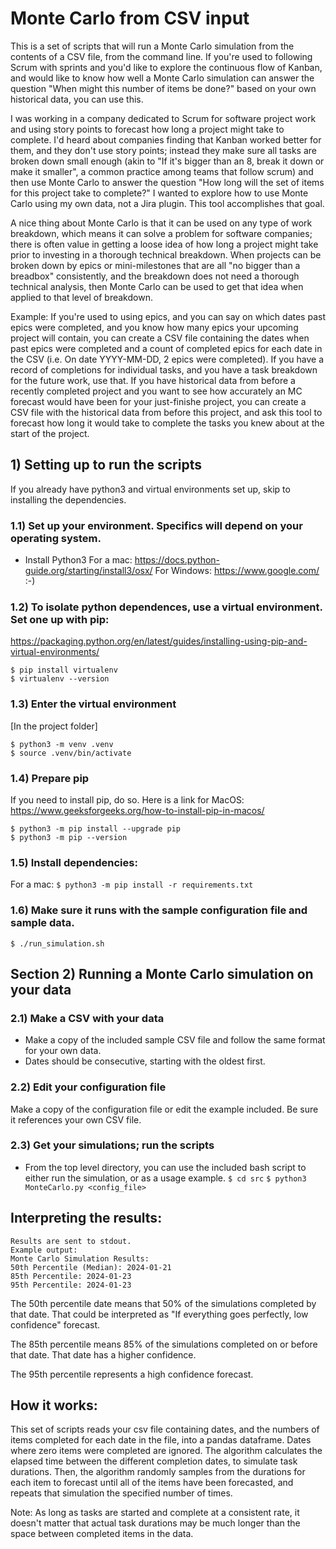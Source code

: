 # Monte Carlo from CSV input

This is a set of scripts that will run a Monte Carlo simulation from the contents of a CSV file, from the command line. If you're 
used to following Scrum with sprints and you'd like to explore the continuous flow of Kanban, and would like to know how well a Monte
Carlo simulation can answer the question "When might this number of items be done?" based on your own historical data, you can use this.

I was working in a company dedicated to Scrum for software project work and using story points to forecast how long a project might take to 
complete. I'd heard about companies finding that Kanban worked better for them, and they don't use story points; instead they make sure
all tasks are broken down small enough (akin to "If it's bigger than an 8, break it down or make it smaller", a common practice among
teams that follow scrum) and then use Monte Carlo to answer the question "How long will the set of items for this project take to
complete?" I wanted to explore how to use Monte Carlo using my own data, not a Jira plugin. This tool accomplishes that goal. 

A nice thing about Monte Carlo is that it can be used on any type of work breakdown, which means it can solve a problem for software
companies; there is often value in getting a loose idea of how long a project might take prior to investing in a thorough technical 
breakdown. When projects can be broken down by epics or mini-milestones that are all "no bigger than a breadbox" consistently, and
the breakdown does not need a thorough technical analysis, then Monte Carlo can be used to get that idea when applied to that level
of breakdown. 

Example: If you're used to using epics, and you can say on which dates past epics were completed, and you know how many epics your
upcoming project will contain, you can create a CSV file containing the dates when past epics were completed and a count of completed epics
for each date in the CSV (i.e. On date YYYY-MM-DD, 2 epics were completed). If you have a record of completions for individual tasks, 
and you have a task breakdown for the future work, use that. If you have historical data from before a recently completed project and 
you want to see how accurately an MC forecast would have been for your just-finishe project, you can create a CSV file with the 
historical data from before this project, and ask this tool to forecast how long it would take to complete the tasks you knew about at 
the start of the project.

## 1) Setting up to run the scripts

If you already have python3 and virtual environments set up, skip to installing the dependencies.

### 1.1) Set up your environment. Specifics will depend on your operating system. 
- Install Python3
  For a mac: https://docs.python-guide.org/starting/install3/osx/
  For Windows: https://www.google.com/   :-) 

### 1.2) To isolate python dependences, use a virtual environment. Set one up with pip:
  https://packaging.python.org/en/latest/guides/installing-using-pip-and-virtual-environments/
```
$ pip install virtualenv
$ virtualenv --version
```

### 1.3) Enter the virtual environment
[In the project folder]
```
$ python3 -m venv .venv
$ source .venv/bin/activate
```

### 1.4) Prepare pip
If you need to install pip, do so. Here is a link for MacOS: https://www.geeksforgeeks.org/how-to-install-pip-in-macos/

```
$ python3 -m pip install --upgrade pip
$ python3 -m pip --version
```

### 1.5) Install dependencies:
  For a mac:
`$ python3 -m pip install -r requirements.txt`

### 1.6) Make sure it runs with the sample configuration file and sample data.
`$ ./run_simulation.sh`

## Section 2) Running a Monte Carlo simulation on your data

### 2.1) Make a CSV with your data
- Make a copy of the included sample CSV file and follow the same format for your own data.
- Dates should be consecutive, starting with the oldest first.

### 2.2) Edit your configuration file
Make a copy of the configuration file or edit the example included. Be sure it references your own CSV file.

### 2.3) Get your simulations; run the scripts
 - From the top level directory, you can use the included bash script to either run the simulation, or as
   a usage example.
`$ cd src`
`$ python3 MonteCarlo.py <config_file>`

## Interpreting the results:
```
Results are sent to stdout. 
Example output:
Monte Carlo Simulation Results:
50th Percentile (Median): 2024-01-21
85th Percentile: 2024-01-23
95th Percentile: 2024-01-23
```

The 50th percentile date means that 50% of the simulations completed by that date. That could be
interpreted as "If everything goes perfectly, low confidence" forecast.

The 85th percentile means 85% of the simulations completed on or before that date. That date has
a higher confidence. 

The 95th percentile represents a high confidence forecast.



## How it works:
This set of scripts reads your csv file containing dates, and the numbers of items completed for each
date in the file, into a pandas dataframe. Dates where zero items were completed are ignored.
The algorithm calculates the elapsed time between the different completion dates, to simulate task
durations. Then, the algorithm randomly samples from the durations for each item to forecast until all
of the items have been forecasted, and repeats that simulation the specified number of times.

Note: As long as tasks are started and complete at a consistent rate, it doesn't matter that 
actual task durations may be much longer than the space between completed items in the data.

